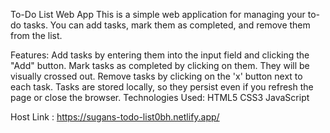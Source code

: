 To-Do List Web App
This is a simple web application for managing your to-do tasks. You can add tasks, mark them as completed, and remove them from the list.

Features:
Add tasks by entering them into the input field and clicking the "Add" button.
Mark tasks as completed by clicking on them. They will be visually crossed out.
Remove tasks by clicking on the 'x' button next to each task.
Tasks are stored locally, so they persist even if you refresh the page or close the browser.
Technologies Used:
HTML5
CSS3
JavaScript

Host Link : https://sugans-todo-list0bh.netlify.app/
